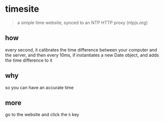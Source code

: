 # timesite
> a simple time website, synced to an NTP HTTP proxy (ntpjs.org)
## how
every second, it calibrates the time difference between your computer and the server, and then every 10ms, if instantiates a new Date object, and adds the time difference to it
## why
so you can have an accurate time
## more
go to the website and click the `h` key
